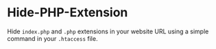 # Hide-PHP-Extension
Hide `index.php` and `.php` extensions in your website URL using a simple command in your `.htaccess` file.
